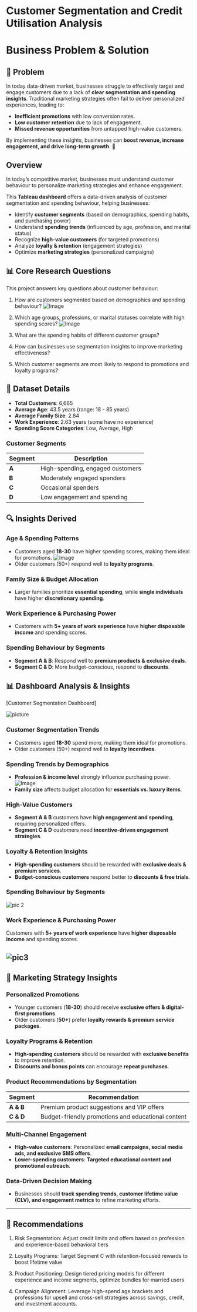 # Customer Segmentation and Credit Utilisation Analysis

# Business Problem & Solution

## 📌 Problem  
In today  data-driven market, businesses struggle to effectively target and engage customers due to a lack of **clear segmentation and spending insights**. Traditional marketing strategies often fail to deliver personalized experiences, leading to:

- **Inefficient promotions** with low conversion rates.  
- **Low customer retention** due to lack of engagement.  
- **Missed revenue opportunities** from untapped high-value customers.

By implementing these insights, businesses can **boost revenue, increase engagement, and drive long-term growth**. 🚀

## Overview
In today’s competitive market, businesses must understand customer behaviour to personalize marketing strategies and enhance engagement. 

This **Tableau dashboard** offers a data-driven analysis of customer segmentation and spending behaviour, helping businesses:

- Identify **customer segments** (based on demographics, spending habits, and purchasing power)
- Understand **spending trends** (influenced by age, profession, and marital status)
- Recognize **high-value customers** (for targeted promotions)
- Analyze **loyalty & retention** (engagement strategies)
- Optimize **marketing strategies** (personalized campaigns)

## 📊 Core Research Questions
This project answers key questions about customer behaviour:

1. How are customers segmented based on demographics and spending behaviour?
![Image](https://github.com/user-attachments/assets/7a941054-b89b-46c9-b158-eeca43351a02)

3. Which age groups, professions, or marital statuses correlate with high spending scores?
![Image](https://github.com/user-attachments/assets/eb4a6ec2-5e90-4734-8cc0-02b36e7f63c2)

3. What are the spending habits of different customer groups?
4. How can businesses use segmentation insights to improve marketing effectiveness?
5.  Which customer segments are most likely to respond to promotions and loyalty programs?

## 📂 Dataset Details
- **Total Customers**: 6,665
- **Average Age**: 43.5 years (range: 18 - 85 years)
- **Average Family Size**: 2.84
- **Work Experience**: 2.63 years (some have no experience)
- **Spending Score Categories**: Low, Average, High

### **Customer Segments**
| Segment  | Description |
|----------|------------|
| **A**    | High-spending, engaged customers |
| **B**    | Moderately engaged spenders |
| **C**    | Occasional spenders |
| **D**    | Low engagement and spending |

## 🔍 Insights Derived
### **Age & Spending Patterns**
- Customers aged **18-30** have higher spending scores, making them ideal for promotions.
![Image](https://github.com/user-attachments/assets/217d0997-138d-4044-a063-7a66279771c5)
- Older customers (50+) respond well to **loyalty programs**.

### **Family Size & Budget Allocation**
- Larger families prioritize **essential spending**, while **single individuals** have higher **discretionary spending**.

### **Work Experience & Purchasing Power**
- Customers with **5+ years of work experience** have **higher disposable income** and spending scores.

### **Spending Behaviour by Segments**
- **Segment A & B**: Respond well to **premium products & exclusive deals**.
- **Segment C & D**: More budget-conscious, respond to **discounts**.

## 📊 Dashboard Analysis & Insights

[Customer Segmentation Dashboard]

![picture](https://github.com/user-attachments/assets/4df0172a-e75f-42b2-a0a0-9906356bacd4)


### **Customer Segmentation Trends**
- Customers aged **18-30** spend more, making them ideal for promotions.
- Older customers (50+) respond well to **loyalty incentives**.

### **Spending Trends by Demographics**
- **Profession & income level** strongly influence purchasing power.
![Image](https://github.com/user-attachments/assets/df839325-0b5a-4f71-8a32-e86877e6d5af)
- **Family size** affects budget allocation for **essentials vs. luxury items**.

### **High-Value Customers**
- **Segment A & B** customers have **high engagement and spending**, requiring personalized offers.
- **Segment C & D** customers need **incentive-driven engagement strategies**.

### **Loyalty & Retention Insights**
- **High-spending customers** should be rewarded with **exclusive deals & premium services**.
- **Budget-conscious customers** respond better to **discounts & free trials**.
  
### **Spending Behaviour by Segments**
![pic 2](https://github.com/user-attachments/assets/634726eb-9469-444d-abcb-410a04ae77d6)

### **Work Experience & Purchasing Power**
Customers with **5+ years of work experience** have **higher disposable income** and spending scores.

![pic3](https://github.com/user-attachments/assets/212b8464-ae24-446b-aa27-eb4053d72c71)
---

## 📢 **Marketing Strategy Insights**

### **Personalized Promotions**
- Younger customers (**18-30**) should receive **exclusive offers & digital-first promotions**.
- Older customers (**50+**) prefer **loyalty rewards & premium service packages**.

### **Loyalty Programs & Retention**
- **High-spending customers** should be rewarded with **exclusive benefits** to improve retention.
- **Discounts and bonus points** can encourage **repeat purchases**.

### **Product Recommendations by Segmentation**
| Segment  | Recommendation |
|----------|---------------|
| **A & B** | Premium product suggestions and VIP offers |
| **C & D** | Budget-friendly promotions and educational content |

### **Multi-Channel Engagement**
- **High-value customers**: Personalized **email campaigns, social media ads, and exclusive SMS offers**.
- **Lower-spending customers**: **Targeted educational content and promotional outreach**.

### **Data-Driven Decision Making**
- Businesses should **track spending trends, customer lifetime value (CLV), and engagement metrics** to refine marketing efforts.

---

## 📌 **Recommendations**

1. Risk Segmentation: Adjust credit limits and offers based on profession and experience-based behavioral tiers

2.  Loyalty Programs: Target Segment C with retention-focused rewards to boost lifetime value

3. Product Positioning: Design tiered pricing models for different experience and income segments, optimize bundles for married users

4. Campaign Alignment: Leverage high-spend age brackets and professions for upsell and cross-sell strategies across savings, credit, and investment accounts. 
